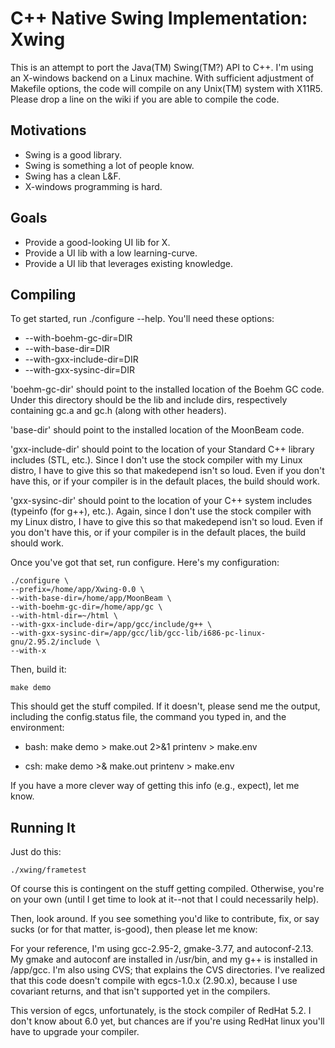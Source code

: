 C++ Native Swing Implementation: Xwing
=
This is an attempt to port the Java(TM) Swing(TM?) API to C++. I'm using an X-windows backend on a Linux machine. With sufficient adjustment of Makefile options, the code will compile on any Unix(TM) system with X11R5. Please drop a line on the wiki if you are able to compile the code.

Motivations
-
* Swing is a good library.
* Swing is something a lot of people know.
* Swing has a clean L&amp;F.
* X-windows programming is hard.

Goals
-
* Provide a good-looking UI lib for X.
* Provide a UI lib with a low learning-curve.
* Provide a UI lib that leverages existing knowledge.


Compiling
-
To get started, run ./configure --help. You'll need these options:

* --with-boehm-gc-dir=DIR
* --with-base-dir=DIR
* --with-gxx-include-dir=DIR
* --with-gxx-sysinc-dir=DIR

'boehm-gc-dir' should point to the installed location of the Boehm GC code. Under this directory should be the lib and include dirs, respectively containing gc.a and gc.h (along with other headers).

'base-dir' should point to the installed location of the MoonBeam code.

'gxx-include-dir' should point to the location of your Standard C++ library includes (STL, etc.). Since I don't use the stock compiler with my Linux distro, I have to give this so that makedepend isn't so loud. Even if you don't have this, or if your compiler is in the default places, the build should work.

'gxx-sysinc-dir' should point to the location of your C++ system includes (typeinfo (for g++), etc.). Again, since I don't use the stock compiler with my Linux distro, I have to give this so that makedepend isn't so loud. Even if you don't have this, or if your compiler is in the default places, the build should work.

Once you've got that set, run configure.  Here's my configuration:

	./configure \
	--prefix=/home/app/Xwing-0.0 \
	--with-base-dir=/home/app/MoonBeam \
	--with-boehm-gc-dir=/home/app/gc \
	--with-html-dir=~/html \
	--with-gxx-include-dir=/app/gcc/include/g++ \
	--with-gxx-sysinc-dir=/app/gcc/lib/gcc-lib/i686-pc-linux-gnu/2.95.2/include \
	--with-x

Then, build it:

	make demo

This should get the stuff compiled. If it doesn't, please send me the output, including the config.status file, the command you typed in, and the environment:

* bash:
	make demo > make.out 2>&1
	printenv > make.env

* csh:
	make demo >& make.out
	printenv > make.env

If you have a more clever way of getting this info (e.g., expect), let me know.

Running It
-
Just do this:

	./xwing/frametest
    
Of course this is contingent on the stuff getting compiled. Otherwise, you're on your own (until I get time to look at it--not that I could necessarily help).

Then, look around. If you see something you'd like to contribute, fix, or say sucks (or for that matter, is-good), then please let me know:

For your reference, I'm using gcc-2.95-2, gmake-3.77, and autoconf-2.13. My gmake and autoconf are installed in /usr/bin, and my g++ is installed in /app/gcc. I'm also using CVS; that explains the CVS directories. I've realized that this code doesn't compile with egcs-1.0.x (2.90.x), because I use covariant returns, and that isn't supported yet in the compilers.

This version of egcs, unfortunately, is the stock compiler of RedHat 5.2. I don't know about 6.0 yet, but chances are if you're using RedHat linux you'll have to upgrade your compiler.

